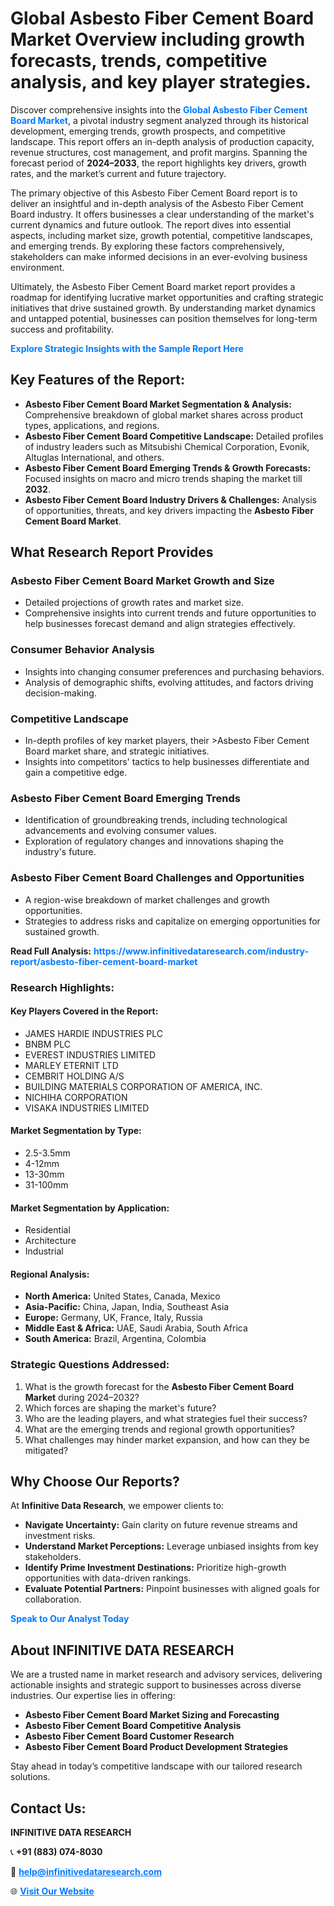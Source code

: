 <h1>Global Asbesto Fiber Cement Board Market Overview including growth forecasts, trends, competitive analysis, and key player strategies.</h1>
<p>
Discover comprehensive insights into the 
<a href="https://www.infinitivedataresearch.com/industry-report/asbesto-fiber-cement-board-market" rel="dofollow" style="color: #007BFF; text-decoration: none;"><strong>Global Asbesto Fiber Cement Board Market</strong></a>, a pivotal industry segment analyzed through its historical development, emerging trends, growth prospects, and competitive landscape. This report offers an in-depth analysis of production capacity, revenue structures, cost management, and profit margins. Spanning the forecast period of <strong>2024–2033</strong>, the report highlights key drivers, growth rates, and the market’s current and future trajectory.
</p>
<p>
The primary objective of this Asbesto Fiber Cement Board report is to deliver an insightful and in-depth analysis of the Asbesto Fiber Cement Board industry. It offers businesses a clear understanding of the market's current dynamics and future outlook. The report dives into essential aspects, including market size, growth potential, competitive landscapes, and emerging trends. By exploring these factors comprehensively, stakeholders can make informed decisions in an ever-evolving business environment.
</p>
<p>
Ultimately, the Asbesto Fiber Cement Board market report provides a roadmap for identifying lucrative market opportunities and crafting strategic initiatives that drive sustained growth. By understanding market dynamics and untapped potential, businesses can position themselves for long-term success and profitability.
</p>
<p>
<a href="https://www.infinitivedataresearch.com/request-sample/reportId=105571" style="color: #007BFF; text-decoration: none;"><strong>Explore Strategic Insights with the Sample Report Here</strong></a>
</p>

<h2>Key Features of the Report:</h2>
<ul>
<li><strong>Asbesto Fiber Cement Board Market Segmentation & Analysis:</strong> Comprehensive breakdown of global market shares across product types, applications, and regions.</li>
<li><strong>Asbesto Fiber Cement Board Competitive Landscape:</strong> Detailed profiles of industry leaders such as Mitsubishi Chemical Corporation, Evonik, Altuglas International, and others.</li>
<li><strong>Asbesto Fiber Cement Board Emerging Trends & Growth Forecasts:</strong> Focused insights on macro and micro trends shaping the market till <strong>2032</strong>.</li>
<li><strong>Asbesto Fiber Cement Board Industry Drivers & Challenges:</strong> Analysis of opportunities, threats, and key drivers impacting the <strong>Asbesto Fiber Cement Board Market</strong>.</li>
</ul>

<h2>What Research Report Provides</h2>
<h3>Asbesto Fiber Cement Board Market Growth and Size</h3>
<ul>
<li>Detailed projections of growth rates and market size.</li>
<li>Comprehensive insights into current trends and future opportunities to help businesses forecast demand and align strategies effectively.</li>
</ul>

<h3>Consumer Behavior Analysis</h3>
<ul>
<li>Insights into changing consumer preferences and purchasing behaviors.</li>
<li>Analysis of demographic shifts, evolving attitudes, and factors driving decision-making.</li>
</ul>

<h3>Competitive Landscape</h3>
<ul>
<li>In-depth profiles of key market players, their >Asbesto Fiber Cement Board market share, and strategic initiatives.</li>
<li>Insights into competitors' tactics to help businesses differentiate and gain a competitive edge.</li>
</ul>

<h3>Asbesto Fiber Cement Board Emerging Trends</h3>
<ul>
<li>Identification of groundbreaking trends, including technological advancements and evolving consumer values.</li>
<li>Exploration of regulatory changes and innovations shaping the industry's future.</li>
</ul>

<h3>Asbesto Fiber Cement Board Challenges and Opportunities</h3>
<ul>
<li>A region-wise breakdown of market challenges and growth opportunities.</li>
<li>Strategies to address risks and capitalize on emerging opportunities for sustained growth.</li>
</ul>
<p><strong>Read Full Analysis:</strong> <a href="https://www.infinitivedataresearch.com/industry-report/asbesto-fiber-cement-board-market" rel="dofollow" style="color: #007BFF; text-decoration: none;"><strong>https://www.infinitivedataresearch.com/industry-report/asbesto-fiber-cement-board-market</strong></a></p>
<h3>Research Highlights:</h3>
<h4>Key Players Covered in the Report:</h4>
<ul><li>JAMES HARDIE INDUSTRIES PLC</li><li>BNBM PLC</li><li>EVEREST INDUSTRIES LIMITED</li><li>MARLEY ETERNIT LTD</li><li>CEMBRIT HOLDING A/S</li><li>BUILDING MATERIALS CORPORATION OF AMERICA, INC.</li><li>NICHIHA CORPORATION</li><li>VISAKA INDUSTRIES LIMITED</li></ul>
<h4>Market Segmentation by Type:</h4>
<ul><li>2.5-3.5mm</li><li>4-12mm</li><li>13-30mm</li><li>31-100mm</li></ul>
<h4>Market Segmentation by Application:</h4>
<ul><li>Residential</li><li>Architecture</li><li>Industrial</li></ul>

<h4>Regional Analysis:</h4>
<ul>
<li><strong>North America:</strong> United States, Canada, Mexico</li>
<li><strong>Asia-Pacific:</strong> China, Japan, India, Southeast Asia</li>
<li><strong>Europe:</strong> Germany, UK, France, Italy, Russia</li>
<li><strong>Middle East & Africa:</strong> UAE, Saudi Arabia, South Africa</li>
<li><strong>South America:</strong> Brazil, Argentina, Colombia</li>
</ul>

<h3>Strategic Questions Addressed:</h3>
<ol>
<li>What is the growth forecast for the <strong>Asbesto Fiber Cement Board Market</strong> during 2024–2032?</li>
<li>Which forces are shaping the market's future?</li>
<li>Who are the leading players, and what strategies fuel their success?</li>
<li>What are the emerging trends and regional growth opportunities?</li>
<li>What challenges may hinder market expansion, and how can they be mitigated?</li>
</ol>

<h2>Why Choose Our Reports?</h2>
<p>At <strong>Infinitive Data Research</strong>, we empower clients to:</p>
<ul>
<li><strong>Navigate Uncertainty:</strong> Gain clarity on future revenue streams and investment risks.</li>
<li><strong>Understand Market Perceptions:</strong> Leverage unbiased insights from key stakeholders.</li>
<li><strong>Identify Prime Investment Destinations:</strong> Prioritize high-growth opportunities with data-driven rankings.</li>
<li><strong>Evaluate Potential Partners:</strong> Pinpoint businesses with aligned goals for collaboration.</li>
</ul>
<p><a href="https://www.infinitivedataresearch.com/industry-report/asbesto-fiber-cement-board-market" rel="dofollow" style="color: #007BFF; text-decoration: none;"><strong>Speak to Our Analyst Today</strong></a></p>

<h2>About INFINITIVE DATA RESEARCH</h2>
<p>We are a trusted name in market research and advisory services, delivering actionable insights and strategic support to businesses across diverse industries. Our expertise lies in offering:</p>
<ul>
<li><strong>Asbesto Fiber Cement Board Market Sizing and Forecasting</strong></li>
<li><strong>Asbesto Fiber Cement Board Competitive Analysis</strong></li>
<li><strong>Asbesto Fiber Cement Board Customer Research</strong></li>
<li><strong>Asbesto Fiber Cement Board Product Development Strategies</strong></li>
</ul>
<p>Stay ahead in today’s competitive landscape with our tailored research solutions.</p>

<h2>Contact Us:</h2>
<p><strong>INFINITIVE DATA RESEARCH</strong></p>
<p>📞 <strong>+91 (883) 074-8030</strong></p>
<p>📧 <strong><a href="mailto:help@infinitivedataresearch.com" style="color: #007BFF;">help@infinitivedataresearch.com</a></strong></p>
<p>🌐 <strong><a href="https://www.infinitivedataresearch.com" rel="dofollow" style="color: #007BFF;">Visit Our Website</a></strong></p>